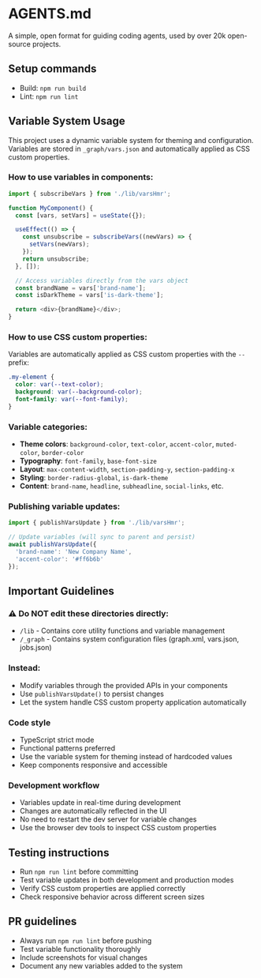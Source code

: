 # AGENTS.md

A simple, open format for guiding coding agents, used by over 20k open-source projects.

## Setup commands

- Build: `npm run build`
- Lint: `npm run lint`

## Variable System Usage

This project uses a dynamic variable system for theming and configuration. Variables are stored in `_graph/vars.json` and automatically applied as CSS custom properties.

### How to use variables in components:

```typescript
import { subscribeVars } from './lib/varsHmr';

function MyComponent() {
  const [vars, setVars] = useState({});

  useEffect(() => {
    const unsubscribe = subscribeVars((newVars) => {
      setVars(newVars);
    });
    return unsubscribe;
  }, []);

  // Access variables directly from the vars object
  const brandName = vars['brand-name'];
  const isDarkTheme = vars['is-dark-theme'];

  return <div>{brandName}</div>;
}
```

### How to use CSS custom properties:

Variables are automatically applied as CSS custom properties with the `--` prefix:

```css
.my-element {
  color: var(--text-color);
  background: var(--background-color);
  font-family: var(--font-family);
}
```

### Variable categories:

- **Theme colors**: `background-color`, `text-color`, `accent-color`, `muted-color`, `border-color`
- **Typography**: `font-family`, `base-font-size`
- **Layout**: `max-content-width`, `section-padding-y`, `section-padding-x`
- **Styling**: `border-radius-global`, `is-dark-theme`
- **Content**: `brand-name`, `headline`, `subheadline`, `social-links`, etc.

### Publishing variable updates:

```typescript
import { publishVarsUpdate } from './lib/varsHmr';

// Update variables (will sync to parent and persist)
await publishVarsUpdate({
  'brand-name': 'New Company Name',
  'accent-color': '#ff6b6b'
});
```

## Important Guidelines

### ⚠️ Do NOT edit these directories directly:
- `/lib` - Contains core utility functions and variable management
- `/_graph` - Contains system configuration files (graph.xml, vars.json, jobs.json)

### Instead:
- Modify variables through the provided APIs in your components
- Use `publishVarsUpdate()` to persist changes
- Let the system handle CSS custom property application automatically

### Code style
- TypeScript strict mode
- Functional patterns preferred
- Use the variable system for theming instead of hardcoded values
- Keep components responsive and accessible

### Development workflow
- Variables update in real-time during development
- Changes are automatically reflected in the UI
- No need to restart the dev server for variable changes
- Use the browser dev tools to inspect CSS custom properties

## Testing instructions

- Run `npm run lint` before committing
- Test variable updates in both development and production modes
- Verify CSS custom properties are applied correctly
- Check responsive behavior across different screen sizes

## PR guidelines

- Always run `npm run lint` before pushing
- Test variable functionality thoroughly
- Include screenshots for visual changes
- Document any new variables added to the system

